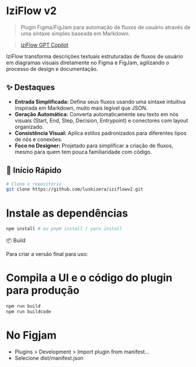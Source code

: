 # IziFlow v2

> Plugin Figma/FigJam para automação de fluxos de usuário através de uma sintaxe simples baseada em Markdown.

> [iziFlow GPT Copilot](https://chatgpt.com/g/g-680800ab82a88191afc106220253ff30-iziflow-assistant) 

IziFlow transforma descrições textuais estruturadas de fluxos de usuário em diagramas visuais diretamente no Figma e FigJam, agilizando o processo de design e documentação.

## ✨ Destaques

*   **Entrada Simplificada:** Defina seus fluxos usando uma sintaxe intuitiva inspirada em Markdown, muito mais legível que JSON.
*   **Geração Automática:** Converta automaticamente seu texto em nós visuais (Start, End, Step, Decision, Entrypoint) e conectores com layout organizado.
*   **Consistência Visual:** Aplica estilos padronizados para diferentes tipos de nós e conexões.
*   **Foco no Designer:** Projetado para simplificar a criação de fluxos, mesmo para quem tem pouca familiaridade com código.

## 🚀 Início Rápido

```bash
# Clone o repositório
git clone https://github.com/luskizera/iziflowv2.git
```

# Instale as dependências
```bash
npm install # ou pnpm install / yarn install
```
📦 Build

Para criar a versão final para uso:
# Compila a UI e o código do plugin para produção
```bash
npm run build
npm run buildcode
```

# No Figjam
* Plugins > Development > Import plugin from manifest...
* Selecione dist/manifest.json